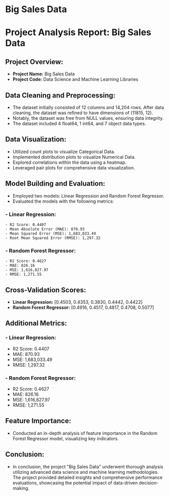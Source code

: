 # Big Sales Data

# Project Analysis Report: Big Sales Data

## Project Overview:

- **Project Name:** Big Sales Data
- **Project Code:** Data Science and Machine Learning Libraries

## Data Cleaning and Preprocessing:

- The dataset initially consisted of 12 columns and 14,204 rows. After data cleaning, the dataset was refined to have dimensions of (11815, 12).
- Notably, the dataset was free from NULL values, ensuring data integrity.
- The dataset included 4 float64, 1 int64, and 7 object data types.

## Data Visualization:

- Utilized count plots to visualize Categorical Data.
- Implemented distribution plots to visualize Numerical Data.
- Explored correlations within the data using a heatmap.
- Leveraged pair plots for comprehensive data visualization.

## Model Building and Evaluation:

- Employed two models: Linear Regression and Random Forest Regressor.
- Evaluated the models with the following metrics:

 ### - **Linear Regression:**
 
    - R2 Score: 0.4407
    - Mean Absolute Error (MAE): 870.93
    - Mean Squared Error (MSE): 1,683,033.49
    - Root Mean Squared Error (RMSE): 1,297.32

 ### - **Random Forest Regressor:**
 
    - R2 Score: 0.4627
    - MAE: 826.16
    - MSE: 1,616,827.97
    - RMSE: 1,271.55

## Cross-Validation Scores:

- **Linear Regression:** [0.4503, 0.4353, 0.3830, 0.4442, 0.4422]
- **Random Forest Regressor:** [0.4916, 0.4517, 0.4817, 0.4708, 0.5077]

## Additional Metrics:

 ### - **Linear Regression:**
 
  - R2 Score: 0.4407
  - MAE: 870.93
  - MSE: 1,683,033.49
  - RMSE: 1,297.32
  
 ### - **Random Forest Regressor:**
 
  - R2 Score: 0.4627
  - MAE: 826.16
  - MSE: 1,616,827.97
  - RMSE: 1,271.55

## Feature Importance:

- Conducted an in-depth analysis of feature importance in the Random Forest Regressor model, visualizing key indicators.

## Conclusion:

- In conclusion, the project "Big Sales Data" underwent thorough analysis utilizing advanced data science and machine learning methodologies. The project provided detailed insights and comprehensive performance evaluations, showcasing the potential impact of data-driven decision-making.  
